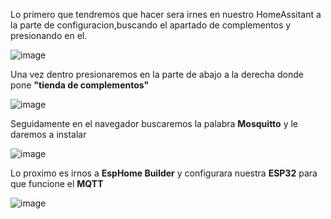 

Lo primero que tendremos que hacer sera irnes en nuestro HomeAssitant a la parte de configuracion,buscando el apartado de complementos y presionando en el.


![image](https://github.com/user-attachments/assets/2c017f24-2a55-4506-a48a-61e715207778)


Una vez dentro presionaremos en la parte de abajo a la derecha donde pone **"tienda de complementos"**


![image](https://github.com/user-attachments/assets/a88c0e0c-32a9-4df0-97f2-be3e33e2a645)


Seguidamente en el navegador buscaremos la palabra **Mosquitto** y le daremos a instalar


![image](https://github.com/user-attachments/assets/30dec620-5bb2-4082-8c76-e218fcfab579)


Lo proximo es irnos a **EspHome Builder** y configurara nuestra **ESP32** para que funcione el **MQTT**


![image](https://github.com/user-attachments/assets/63100e19-eddf-490b-befd-012d99cd6484)


